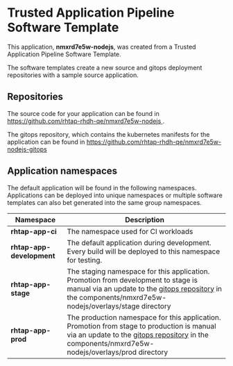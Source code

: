 # Trusted Application Pipeline Software Template

This application, **nmxrd7e5w-nodejs**, was created from a Trusted Application Pipeline Software Template.

The software templates create a new source and gitops deployment repositories with a sample source application. 

## Repositories

The source code for your application can be found in [https://github.com/rhtap-rhdh-qe/nmxrd7e5w-nodejs ](https://github.com/rhtap-rhdh-qe/nmxrd7e5w-nodejs ).
 
The gitops repository, which contains the kubernetes manifests for the application can be found in 
[https://github.com/rhtap-rhdh-qe/nmxrd7e5w-nodejs-gitops ](https://github.com/rhtap-rhdh-qe/nmxrd7e5w-nodejs-gitops ) 

## Application namespaces 

The default application will be found in the following namespaces. Applications can be deployed into unique namespaces or multiple software templates can also bet generated into the same group namespaces.  

|  Namespace   |  Description   |  
| -------- | -------- |
| **rhtap-app-ci** | The namespace used for CI workloads |
| **rhtap-app-development** | The default application during development. Every build will be deployed to this namespace for testing. |
| **rhtap-app-stage** | The staging namespace for this application. Promotion from development to stage is manual via an update to the [gitops repository](https://github.com/rhtap-rhdh-qe/nmxrd7e5w-nodejs-gitops ) in the components/nmxrd7e5w-nodejs/overlays/stage directory |
| **rhtap-app-prod** | The production namespace for this application. Promotion from stage to production is manual via an update to the [gitops repository](https://github.com/rhtap-rhdh-qe/nmxrd7e5w-nodejs-gitops ) in the components/nmxrd7e5w-nodejs/overlays/prod directory |